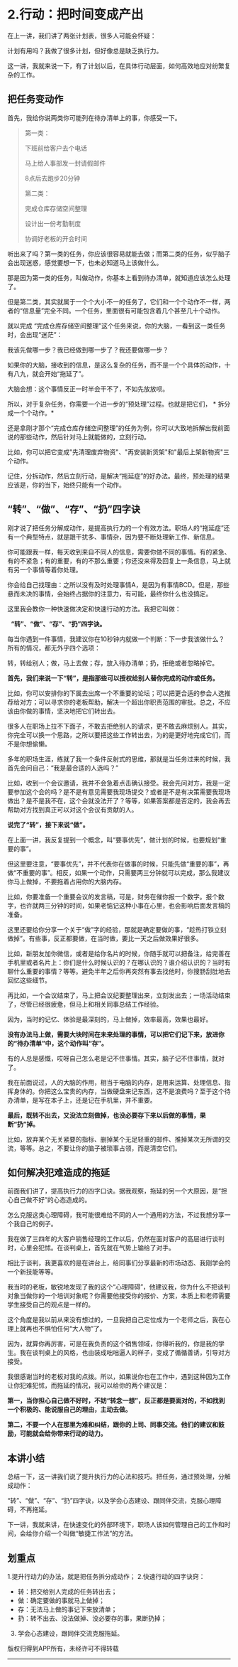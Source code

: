 # 2.行动：把时间变成产出

在上一讲，我们讲了两张计划表，很多人可能会怀疑：

计划有用吗？我做了很多计划，但好像总是缺乏执行力。

这一讲，我就来说一下，有了计划以后，在具体行动层面，如何高效地应对纷繁复杂的工作。

## 把任务变动作

首先，我给你说两类你可能列在待办清单上的事，你感受一下。

> 第一类：
> 
> 下班前给客户去个电话
> 
> 马上给人事部发一封请假邮件
> 
> 8点后去跑步20分钟
> 
> 
> 
> 第二类：
> 
> 完成仓库存储空间整理
> 
> 设计出一份考勤制度
> 
> 协调好老板的开会时间

听出来了吗？第一类的任务，你应该很容易就能去做；而第二类的任务，似乎脑子会出现迷惑，感觉要想一下，也未必知道马上该做什么。

那是因为第一类的任务，叫做动作，你基本上看到待办清单，就知道应该怎么处理了。

但是第二类，其实就属于一个个大小不一的任务了，它们和一个个动作不一样，两者的“信息量”完全不同。一个任务，里面很有可能包含着几个甚至几十个动作。

就以完成 “完成仓库存储空间整理”这个任务来说，你的大脑，一看到这一类任务时，会出现“迷茫”：

我该先做哪一步？我已经做到哪一步了？我还要做哪一步？

如果你的大脑，接收到的信息，是这么复杂的任务，而不是一个个具体的动作，十有八九，就会开始“拖延了”。

大脑会想：这个事情反正一时半会干不了，不如先放放呗。

所以，对于复杂任务，你需要一个进一步的“预处理”过程。也就是把它们， * 拆分成一个个动作。*

还是拿刚才那个“完成仓库存储空间整理”的任务为例，你可以大致地拆解出我前面说的那些动作，然后针对马上就能做的，立刻行动。

比如，你可以把它变成"先清理废弃物资"、"再安装新货架"和"最后上架新物资"三个动作。

记住，分拆动作，然后立刻行动，是解决“拖延症”的好办法。最终，预处理的结果应该是，你的当下，始终只能有一个动作。

## “转”、“做”、“存”、“扔”四字诀

刚才说了把任务分解成动作，是提高执行力的一个有效方法。职场人的“拖延症”还有一个典型特点，就是跟干扰多、事情杂，因为要不断处理新工作、新信息。

你可能跟我一样，每天收到来自不同人的信息，需要你做不同的事情。有的紧急、有的不紧急；有的重要，有的不那么重要；你还没来得及回复上一条信息，马上就有另一个事情等着你处理。

你会给自己找理由：之所以没有及时处理事情A，是因为有事情BCD。但是，那些悬而未决的事情，会始终占据你的注意力，有可能，最终你什么也没搞定。

这里我会教你一种快速做决定和快速行动的方法。我把它叫做：

  **“转”、“做”、“存”、“扔”四字诀。**

每当你遇到一件事情，我建议你在10秒钟内就做一个判断：下一步我该做什么？所有的情况，都无外乎四个选项：

转，转给别人；做，马上去做；存，放入待办清单；扔，拒绝或者忽略掉它。

 **首先，我们来说一下“转”，是指那些可以授权给别人替你完成的动作或任务。**

比如，你可以安排你的下属去出席一个不重要的论坛；可以把更合适的参会人选推荐给对方；可以寻求你的老板帮助，解决一个超出你职责范围的审批。总之，不应该由你做的事情，坚决地把它们转出去。

很多人在职场上拉不下面子，不敢去拒绝别人的请求，更不敢去麻烦别人。其实，你完全可以换一个思路，之所以要把这些工作转出去，为的是更好地完成它们，而不是你想偷懒。

多年的职场生涯，练就了我一个条件反射式的思维，那就是当任务过来的时候，我首先会问自己：“我是最合适的人选吗？”

比如，收到一个会议邀请，我并不会急着点击确认接受。我会先问对方，我是一定要参加这个会的吗？是不是有意见需要我现场提交？或者是不是有决策需要我现场做出？是不是我不在，这个会就没法开了？等等，如果答案都是否定的，我会再去帮助对方找到真正可以对这个会议有贡献的人。

 **说完了“转”，接下来说“做”。**

在上面一讲，我反复提到一个概念，叫“要事优先”，做计划的时候，也要规划“重要的事”。

但这里要注意，“要事优先”，并不代表你在做事的时候，只能先做“重要的事”，再做“不重要的事”。相反，如果一个动作，只需要两三分钟就可以完成，那么我建议你马上做掉，不要拖着占用你的大脑内存。

比如，你要准备一个重要会议的发言稿，可是，财务在催你报一个数字。报个数字，也许就两三分钟的时间，如果老惦记这种小事在心里，也会影响后面发言稿的准备。

这里还要给你分享一个关于“做”字的经验，那就是确定要做的事，“趁热打铁立刻做掉”。有些事，反正都要做，在当时做，要比一天之后做效果好很多。

比如，新朋友加你微信，或者是给你名片的时候，你随手就可以把备注，给完善在手机里或者名片上：你们是什么时候认识的？在哪认识的？谁介绍认识的？当时有聊什么重要的事情？等等。避免半年之后你再突然有事去找他时，你搜肠刮肚地去回忆这些细节。

再比如，一个会议结束了，马上把会议纪要整理出来，立刻发出去；一场活动结束了，尽管已经很疲惫，但马上和相关同事总结工作经验。

因为，当时的记忆、体验是最深刻的，马上做掉，效率最高，效果也最好。

 **没有办法马上做，需要大块时间在未来处理的事情，可以把它们记下来，放进你的“待办清单”中，这个动作叫“存”。**

有的人总是感慨，哎呀自己怎么老是记不住事情。其实，脑子记不住事情，就对了。

我在前面说过，人的大脑的作用，相当于电脑的内存，是用来运算、处理信息、指挥身体的。你把这么宝贵的内存，当做硬盘来记东西，这不是浪费吗？至于这个待办清单，是写在本子上，还是记在手机里，并不重要。

 **最后，既转不出去，又没法立刻做掉，也没必要存下来以后做的事情，果断“扔”掉。**

比如，放弃某个无关紧要的指标、删掉某个无足轻重的邮件、推掉某次无所谓的交流，等等。总之，不要让你的脑子被琐事占领，而是清空它们。

## 如何解决犯难造成的拖延

前面我们讲了，提高执行力的四字口诀。据我观察，拖延的另一个大原因，是“担心自己做不好”的心态造成的。

怎么克服这类心理障碍，我可能很难给不同的人一个通用的方法，不过我想分享一个我自己的例子。

我在做了三四年的大客户销售经理的工作以后，仍然在面对客户的高层进行谈判时，心里会犯怵。在谈判桌上，首先就在气势上输给了对手。

相比于谈判，我更喜欢的是在讲台上，给同事们分享最新的市场动态、我刚学会的一个新技能等等。

我当时的老板，敏锐地发现了我的这个“心理障碍”，他建议我，你为什么不把谈判对象当做你的一个培训对象呢？你需要他接受你的报价、方案，本质上和老师需要学生接受自己的观点是一样的。

这个角度是我以前从来没有想过的，一旦我把自己定位成为一个老师之后，我在心理上就再也不惧怕任何“大人物”了。

因为，就算你再厉害，可是在我负责的这个销售领域，你得听我的，你是我的学生。我在谈判桌上的风格，也由装成咄咄逼人的样子，变成了循循善诱，引导对方接受。

我很感谢当时的老板对我的点拨。所以，如果说你也在工作中，遇到这种因为工作让你犯难犯怵，而拖延的情况，我可以给你的两个建议是：

 **第一，当你担心自己做不好时，不妨“转念一想”，反正都是要面对的，不如找到一个积极的、能说服自己的理由，主动去做。**

 **第二，不要一个人在那里为难和纠结，跟你的上司、同事交流。他们的建议和鼓励，可能就会给你带来行动的动力。**

## 本讲小结

总结一下，这一讲我们说了提升执行力的心法和技巧。把任务，通过预处理，分解成动作：

“转”、“做”、“存”、“扔”四字诀，以及学会心态建设、跟同伴交流，克服心理障碍，不再拖延。

下一讲，我就来讲，在快速变化的外部环境下，职场人该如何管理自己的工作和时间，会给你介绍一个叫做“敏捷工作法”的方法。

## 划重点

1.提升行动力的办法，就是把任务拆分成动作；
2.快速行动的四字诀窍：
- 转：把交给别人完成的任务转出去；
- 做：确定要做的事就马上做掉；
- 存：无法马上做的事记下来放清单；
- 扔：转不出去、没法做掉、没必要存的事，果断扔掉；
3. 学会心态建设，跟同伴交流克服拖延。

版权归得到APP所有，未经许可不得转载

---
